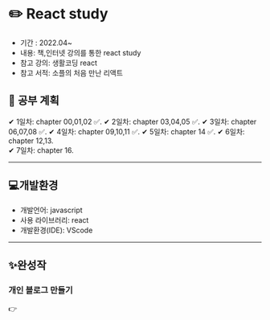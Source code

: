# ✏️ React study


- 기간 : 2022.04~
- 내용: 책,인터넷 강의를 통한 react study
- 참고 강의: 생활코딩 react
- 참고 서적: 소플의 처음 만난 리액트


## 📑 공부 계획 

✔ 1일차: chapter 00,01,02 ✅. 
✔ 2일차: chapter 03,04,05 ✅. 
✔ 3일차: chapter 06,07,08 ✅. 
✔ 4일차: chapter 09,10,11 ✅. 
✔ 5일차: chapter 14 ✅. 
✔ 6일차: chapter 12,13.    
✔ 7일차: chapter 16. 


--------------------------
## 💻개발환경
- 개발언어: javascript
- 사용 라이브러리: react
- 개발환경(IDE): VScode

--------------------------
## ✨완성작
### 개인 블로그 만들기
👉
